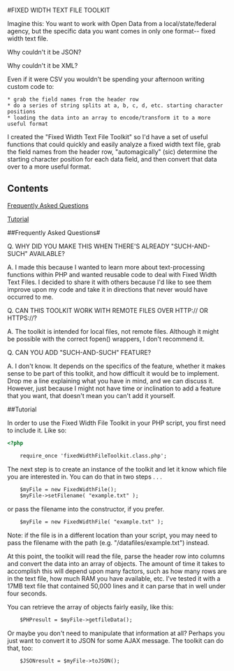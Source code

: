 #FIXED WIDTH TEXT FILE TOOLKIT

Imagine this: You want to work with Open Data from a local/state/federal agency, but the specific data you want comes in only one format-- fixed width text file. 

Why couldn't it be JSON?

Why couldn't it be XML?

Even if it were CSV you wouldn't be spending your afternoon writing custom code to:

	* grab the field names from the header row 
	* do a series of string splits at a, b, c, d, etc. starting character positions 
	* loading the data into an array to encode/transform it to a more useful format

I created the "Fixed Width Text File Toolkit" so I'd have a set of useful functions that could quickly and easily analyze a fixed width text file, grab the field names from the header row, "automagically" (sic) determine the starting character position for each data field, and then convert that data over to a more useful format.

## Contents

[Frequently Asked Questions](#frequently-asked-questions)

[Tutorial](#tutorial)

##Frequently Asked Questions#

Q. WHY DID YOU MAKE THIS WHEN THERE'S ALREADY "SUCH-AND-SUCH" AVAILABLE?

A. I made this because I wanted to learn more about text-processing functions within PHP and wanted reusable code to deal with Fixed Width Text Files. I decided to share it with others because I'd like to see them improve upon my code and take it in directions that never would have occurred to me.

Q. CAN THIS TOOLKIT WORK WITH REMOTE FILES OVER HTTP:// OR HTTPS://?

A. The toolkit is intended for local files, not remote files. Although it might be possible with the correct fopen() wrappers, I don't recommend it.

Q. CAN YOU ADD "SUCH-AND-SUCH" FEATURE?

A. I don't know. It depends on the specifics of the feature, whether it makes sense to be part of this toolkit, and how difficult it would be to implement. Drop me a line explaining what you have in mind, and we can discuss it. However, just because I might not have time or inclination to add a feature that you want, that doesn't mean you can't add it yourself.

##Tutorial

In order to use the Fixed Width File Toolkit in your PHP script, you first need to include it. Like so:

```html
<?php

	require_once 'fixedWidthFileToolkit.class.php';
```

The next step is to create an instance of the toolkit and let it know which file you are interested in. You can do that in two steps . . .

```html
	$myFile = new FixedWidthFile();
	$myFile->setFilename( "example.txt" );
```

or pass the filename into the constructor, if you prefer.

```html
	$myFile = new FixedWidthFile( "example.txt" );
```
Note: if the file is in a different location than your script, you may need to pass the filename with the path (e.g. "/datafiles/example.txt") instead.

At this point, the toolkit will read the file, parse the header row into columns and convert the data into an array of objects. The amount of time it takes to accomplish this will depend upon many factors, such as how many rows are in the text file, how much RAM you have available, etc.  I've tested it with a 17MB text file that contained 50,000 lines and it can parse that in well under four seconds.

You can retrieve the array of objects fairly easily, like this:

```html
	$PHPresult = $myFile->getfileData();
```


Or maybe you don't need to manipulate that information at all? Perhaps  you just want to convert it to JSON for some AJAX message. The toolkit can do that, too:

```html
	$JSONresult = $myFile->toJSON();
```

